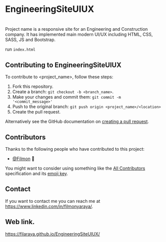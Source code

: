 # EngineeringSiteUIUX
# 


Project name is a responsive site for an Engineering and Construction company. It has implemented main modern UI/UX including HTML, CSS, SASS, JS and Bootstrap.

run `index.html`

## Contributing to EngineeringSiteUIUX
<!--- If your README is long or you have some specific process or steps you want contributors to follow, consider creating a separate CONTRIBUTING.md file--->
To contribute to <project_name>, follow these steps:

1. Fork this repository.
2. Create a branch: `git checkout -b <branch_name>`.
3. Make your changes and commit them: `git commit -m '<commit_message>'`
4. Push to the original branch: `git push origin <project_name>/<location>`
5. Create the pull request.

Alternatively see the GitHub documentation on [creating a pull request](https://help.github.com/en/github/collaborating-with-issues-and-pull-requests/creating-a-pull-request).

## Contributors

Thanks to the following people who have contributed to this project:

* [@Filmon](https://github.com/Filaraya) 📖


You might want to consider using something like the [All Contributors](https://github.com/all-contributors/all-contributors) specification and its [emoji key](https://allcontributors.org/docs/en/emoji-key).

## Contact

If you want to contact me you can reach me at <https://www.linkedin.com/in/filmonyaraya/>.

## Web link.
https://filaraya.github.io/EngineeringSiteUIUX/
